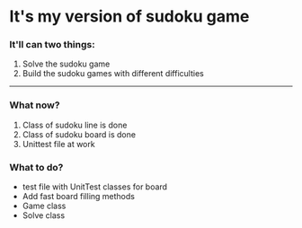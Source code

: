 # It's my version of sudoku game

### It'll can two things:
1. Solve the sudoku game 
2. Build the sudoku games with different difficulties

- - -  

### What now?
1. Class of sudoku line is done
2. Class of sudoku board is done
3. Unittest file at work

### What to do?
* test file with UnitTest classes for board
* Add fast board filling methods
* Game class
* Solve class
